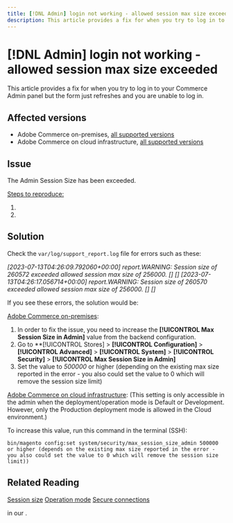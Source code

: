 ```yaml
---
title: [!DNL Admin] login not working - allowed session max size exceeded
description: This article provides a fix for when you try to log in to your Admin panel and the form refreshes and you are unable to log in.
---
```


# [!DNL Admin] login not working - allowed session max size exceeded

This article provides a fix for when you try to log in to your Commerce Admin panel but the form just refreshes and you are unable to log in.


## Affected versions


* Adobe Commerce on-premises, [all supported versions](https://www.adobe.com/content/dam/cc/en/legal/terms/enterprise/pdfs/Adobe-Commerce-Software-Lifecycle-Policy.pdf)
* Adobe Commerce on cloud infrastructure, [all supported versions](https://www.adobe.com/content/dam/cc/en/legal/terms/enterprise/pdfs/Adobe-Commerce-Software-Lifecycle-Policy.pdf)

## Issue 

The Admin Session Size has been exceeded.

<u>Steps to reproduce:</u>

1. 
1.

## Solution 


Check the `var/log/support_report.log` file for errors such as these:

*[2023-07-13T04:26:09.792060+00:00] report.WARNING: Session size of 260572 exceeded allowed session max size of 256000. [] []
[2023-07-13T04:26:17.056714+00:00] report.WARNING: Session size of 260570 exceeded allowed session max size of 256000. [] []*

If you see these errors, the solution would be:

<u>Adobe Commerce on-premises</u>:
1. In order to fix the issue, you need to increase the **[!UICONTROL Max Session Size in Admin]** value from the backend configuration.
1. Go to **[!UICONTROL Stores] > **[!UICONTROL Configuration]** > **[!UICONTROL Advanced]** > **[!UICONTROL System]** > **[!UICONTROL Security]** > **[!UICONTROL Max Session Size in Admin]**
1. Set the value to *500000* or higher (depending on the existing max size reported in the error - you also could set the value to 0 which will remove  the       session size limit)

<u>Adobe Commerce on cloud infrastructure</u>:
(This setting is only accessible in the admin when the deployment/operation mode is Default or Development. However, only the Production deployment mode is allowed in the Cloud environment.)

To increase this value, run this command in the terminal (SSH):

```ssh
bin/magento config:set system/security/max_session_size_admin 500000 or higher (depends on the existing max size reported in the error - you also could set the value to 0 which will remove the session size limit))
```

## Related Reading

[Session size](https://experienceleague.adobe.com/docs/commerce-admin/systems/security/security-session-management.html?lang=en#admin-sessions)
[Operation mode](https://experienceleague.adobe.com/docs/commerce-operations/configuration-guide/cli/set-mode.html?lang=en)
[Secure connections](https://experienceleague.adobe.com/docs/commerce-cloud-service/user-guide/develop/secure-connections.html)

[]() in our .
